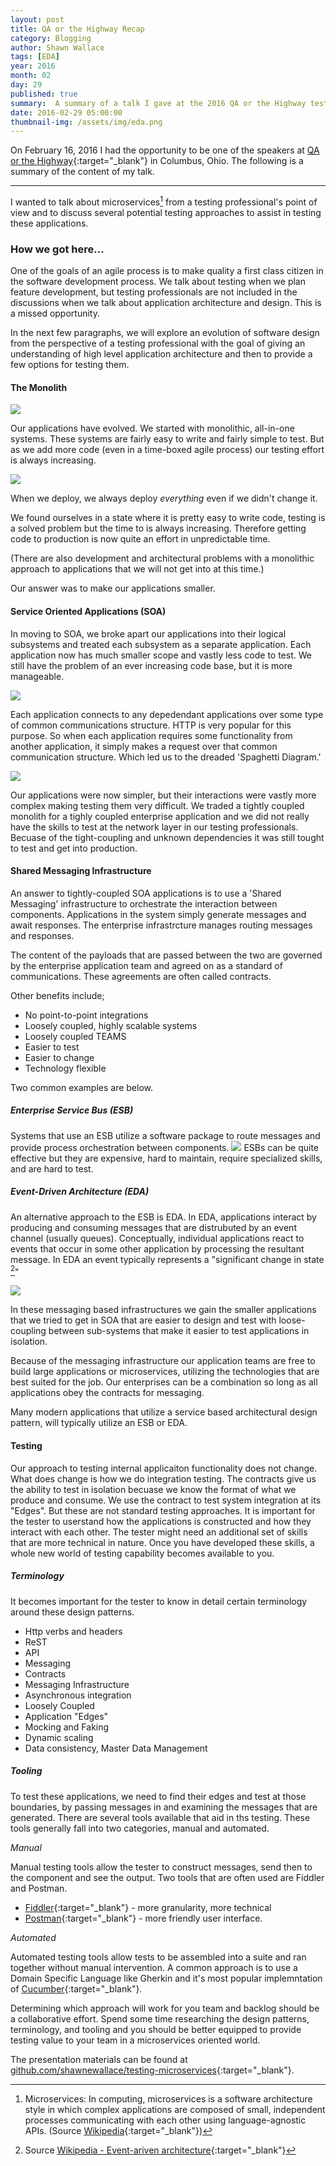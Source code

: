 ```yaml
---
layout: post
title: QA or the Highway Recap
category: Blogging
author: Shawn Wallace
tags: [EDA]
year: 2016
month: 02
day: 29
published: true
summary:  A summary of a talk I gave at the 2016 QA or the Highway tester conference.
date: 2016-02-29 05:00:00
thumbnail-img: /assets/img/eda.png
---
```

On February 16, 2016 I had the opportunity to be one of the speakers at [QA or the Highway](http://qaorthehighway.com/){:target="_blank"} in Columbus, Ohio. The following is a summary of the content of my talk.

***

I wanted to talk about microservices[^f2] from a testing professional's point of view and to discuss several potential testing approaches to assist in testing these applications.

### How we got here...
One of the goals of an agile process is to make quality a first class citizen in the software development process. We talk about testing when we plan feature development, but testing professionals are not included in the discussions when we talk about application architecture and design. This is a missed opportunity.

In the next few paragraphs, we will explore an evolution of software design from the perspective of a testing professional with the goal of giving an understanding of high level application architecture and then to provide a few options for testing them.

#### The Monolith

![](/assets/img/monolith.png)

Our applications have evolved. We started with monolithic, all-in-one systems. These systems are fairly easy to write and fairly simple to test. But as we add more code (even in a time-boxed agile process) our testing effort is always increasing.

![](/assets/img/time-to-test-vs-time-to-code.png)

When we deploy, we always deploy *everything* even if we didn't change it.

We found ourselves in a state where it is pretty easy to write code, testing is a solved problem but the time to is always increasing. Therefore getting code to production is now quite an effort in unpredictable time.

(There are also development and architectural problems with a monolithic approach to applications that we will not get into at this time.)

Our answer was to make our applications smaller.

#### Service Oriented Applications (SOA)

In moving to SOA, we broke apart our applications into their logical subsystems and treated each subsystem as a separate application. Each application now has much smaller scope and vastly less code to test. We still have the problem of an ever increasing code base, but it is more manageable.

![](/assets/img/soa.png)

Each application connects to any depedendant applications over some type of common communications structure. HTTP is very popular for this purpose. So when each application requires some functionality from another application, it simply makes a request over that common communication structure. Which led us to the dreaded 'Spaghetti Diagram.' 

![](/assets/img/spaghetti-diagram.png)

Our applications were now simpler, but their interactions were vastly more complex making testing them very difficult. We traded a tightly coupled monolith for a tighly coupled enterprise application and we did not really have the skills to test at the network layer in our testing professionals. Becuase of the tight-coupling and unknown dependencies it was still tought to test and get into production.

#### Shared Messaging Infrastructure

An answer to tightly-coupled SOA applications is to use a 'Shared Messaging' infrastructure to orchestrate the interaction between components. Applications in the system simply generate messages and await responses. The enterprise infrastrcture manages routing messages and responses.

The content of the payloads that are passed between the two are governed by the enterprise application team and agreed on as a standard of communications. These agreements are often called contracts.

Other benefits include;

* No point-to-point integrations
* Loosely coupled, highly scalable systems
* Loosely coupled TEAMS
* Easier to test
* Easier to change
* Technology flexible

Two common examples are below.

##### Enterprise Service Bus (ESB)
Systems that use an ESB utilize a software package to route messages and provide process orchestration between components.
![](/assets/img/esb.png)
ESBs can be quite effective but they are expensive, hard to maintain, require specialized skills, and are hard to test.

##### Event-Driven Architecture (EDA)
An alternative approach to the ESB is EDA. In EDA, applications interact by producing and consuming messages that are distrubuted by an event channel (usually queues). Conceptually, individual applications react to events that occur in some other application by processing the resultant message. In EDA an event typically represents a "significant change in state [^f3]"

![](/assets/img/eda.png)

In these messaging based infrastructures we gain the smaller applications that we tried to get in SOA that are easier to design and test with loose-coupling between sub-systems that make it easier to test applications in isolation.

Because of the messaging infrastructure our application teams are free to build large applications or microservices, utilizing the technologies that are best suited for the job. Our enterprises can be a combination so long as all applications obey the contracts for messaging.

Many modern applications that utilize a service based architectural design pattern, will typically utilize an ESB or EDA.

#### Testing
Our approach to testing internal applicaiton functionality does not change. What does change is how we do integration testing. The contracts give us the ability to test in isolation becuase we know the format of what we produce and consume. We use the contract to test system integration at its "Edges". But these are not standard testing approaches. It is important for the tester to userstand how the applications is constructed and how they interact with each other. The tester might need an additional set of skills that are more technical in nature. Once you have developed these skills, a whole new world of testing capability becomes available to you.

##### Terminology
It becomes important for the tester to know in detail certain terminology around these design patterns.

* Http verbs and headers
* ReST
* API
* Messaging
* Contracts
* Messaging Infrastructure
* Asynchronous integration
* Loosely Coupled
* Application "Edges"
* Mocking and Faking
* Dynamic scaling
* Data consistency, Master Data Management


##### Tooling
To test these applications, we need to find their edges and test at those boundaries, by passing messages in and examining the messages that are generated. There are several tools available that aid in ths testing. These tools generally fall into two categories, manual and automated.

*Manual*

Manual testing tools allow the tester to construct messages, send then to the component and see the output. Two tools that are often used are Fiddler and Postman.

* [Fiddler](http://www.telerik.com/fiddler){:target="_blank"} - more granularity, more technical
* [Postman](http://www.getpostman.com){:target="_blank"} - more friendly user interface.	

*Automated*

Automated testing tools allow tests to be assembled into a suite and ran together without manual intervention. A common approach is to use a Domain Specific Language like Gherkin and it's most popular implemntation of [Cucumber](https://cucumber.io){:target="_blank"}.

Determining which approach will work for you team and backlog should be a collaborative effort. Spend some time researching the design patterns, terminology, and tooling and you should be better equipped to provide testing value to your team in a microservices oriented world.

The presentation materials can be found at [github.com/shawnewallace/testing-microservices](https://github.com/shawnewallace/testing-microservices){:target="_blank"}.

[^f1]: Source [QA or the Highway](http://qaorthehighway.com/){:target="_blank"}
[^f2]: Microservices: In computing, microservices is a software architecture style in which complex applications are composed of small, independent processes communicating with each other using language-agnostic APIs. (Source [Wikipedia](https://en.wikipedia.org/wiki/Microservices){:target="_blank"})
[^f3]: Source [Wikipedia - Event-ariven architecture](https://en.wikipedia.org/wiki/Event-driven_architecture){:target="_blank"}


